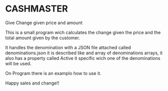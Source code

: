 # CASHMASTER

Give Change given price and amount

This is a small program wich calculates the change given the price and the total amount given by the customer.

It handles the denomination with a JSON file attached called denominations.json it is described like and array of denominations arrays, it also has a property called Active it specific wich one of the denominations will be used.

On Program there is an examplo how to use it.

Happy sales and change!!
